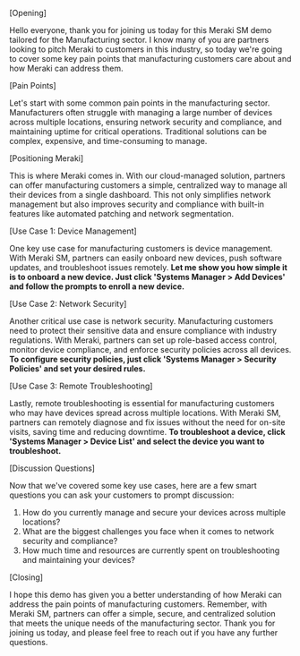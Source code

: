 [Opening]

Hello everyone, thank you for joining us today for this Meraki SM demo tailored for the Manufacturing sector. I know many of you are partners looking to pitch Meraki to customers in this industry, so today we're going to cover some key pain points that manufacturing customers care about and how Meraki can address them.

[Pain Points]

Let's start with some common pain points in the manufacturing sector. Manufacturers often struggle with managing a large number of devices across multiple locations, ensuring network security and compliance, and maintaining uptime for critical operations. Traditional solutions can be complex, expensive, and time-consuming to manage.

[Positioning Meraki]

This is where Meraki comes in. With our cloud-managed solution, partners can offer manufacturing customers a simple, centralized way to manage all their devices from a single dashboard. This not only simplifies network management but also improves security and compliance with built-in features like automated patching and network segmentation.

[Use Case 1: Device Management]

One key use case for manufacturing customers is device management. With Meraki SM, partners can easily onboard new devices, push software updates, and troubleshoot issues remotely. **Let me show you how simple it is to onboard a new device. Just click 'Systems Manager > Add Devices' and follow the prompts to enroll a new device.**

[Use Case 2: Network Security]

Another critical use case is network security. Manufacturing customers need to protect their sensitive data and ensure compliance with industry regulations. With Meraki, partners can set up role-based access control, monitor device compliance, and enforce security policies across all devices. **To configure security policies, just click 'Systems Manager > Security Policies' and set your desired rules.**

[Use Case 3: Remote Troubleshooting]

Lastly, remote troubleshooting is essential for manufacturing customers who may have devices spread across multiple locations. With Meraki SM, partners can remotely diagnose and fix issues without the need for on-site visits, saving time and reducing downtime. **To troubleshoot a device, click 'Systems Manager > Device List' and select the device you want to troubleshoot.**

[Discussion Questions]

Now that we've covered some key use cases, here are a few smart questions you can ask your customers to prompt discussion:

1. How do you currently manage and secure your devices across multiple locations?
2. What are the biggest challenges you face when it comes to network security and compliance?
3. How much time and resources are currently spent on troubleshooting and maintaining your devices?

[Closing]

I hope this demo has given you a better understanding of how Meraki can address the pain points of manufacturing customers. Remember, with Meraki SM, partners can offer a simple, secure, and centralized solution that meets the unique needs of the manufacturing sector. Thank you for joining us today, and please feel free to reach out if you have any further questions.